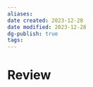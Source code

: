 ```yaml
---
aliases: 
date created: 2023-12-28
date modified: 2023-12-28
dg-publish: true
tags: 
---
```


# Review
